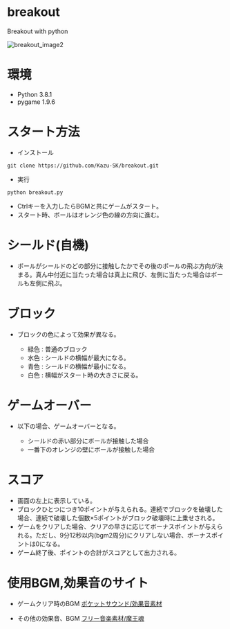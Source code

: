 # breakout
Breakout with python

![breakout_image2](https://user-images.githubusercontent.com/61465092/75839872-2c5b7b00-5e0d-11ea-837f-08e0997a4a20.png)


# 環境
* Python 3.8.1
* pygame 1.9.6


# スタート方法
* インストール
```
git clone https://github.com/Kazu-SK/breakout.git
```

* 実行
```
python breakout.py
```

* Ctrlキーを入力したらBGMと共にゲームがスタート。
* スタート時、ボールはオレンジ色の線の方向に進む。


  
# シールド(自機)
* ボールがシールドのどの部分に接触したかでその後のボールの飛ぶ方向が決まる。真ん中付近に当たった場合は真上に飛び、左側に当たった場合はボールも左側に飛ぶ。



# ブロック
* ブロックの色によって効果が異なる。

  - 緑色 : 普通のブロック
  - 水色 : シールドの横幅が最大になる。
  - 青色 : シールドの横幅が最小になる。
  - 白色 : 横幅がスタート時の大きさに戻る。
      


# ゲームオーバー
* 以下の場合、ゲームオーバーとなる。

  - シールドの赤い部分にボールが接触した場合
  - 一番下のオレンジの壁にボールが接触した場合


# スコア
* 画面の左上に表示している。
* ブロックひとつにつき10ポイントが与えられる。連続でブロックを破壊した場合、連続で破壊した個数×5ポイントがブロック破壊時に上乗せされる。
* ゲームをクリアした場合、クリアの早さに応じてボーナスポイントが与えられる。ただし、9分12秒以内(bgm2周分)にクリアしない場合、ボーナスポイントは0になる。
* ゲーム終了後、ポイントの合計がスコアとして出力される。


# 使用BGM,効果音のサイト
* ゲームクリア時のBGM
    <a href="https://pocket-se.info/">ポケットサウンド/効果音素材</a>

* その他の効果音、BGM
    <a href="https://maoudamashii.jokersounds.com/" title="フリー音楽素材/魔王魂" target="_blank">フリー音楽素材/魔王魂</a>

